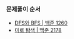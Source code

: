 ### 문제풀이 순서
- [DFS와 BFS | 백준 1260](https://www.acmicpc.net/problem/1260)
- [미로 탐색 | 백준 2178](https://www.acmicpc.net/problem/2178)
